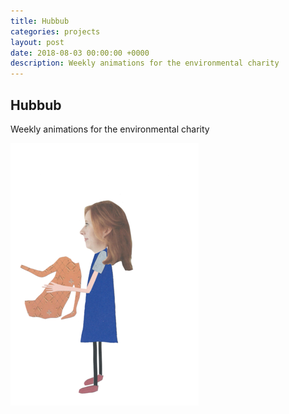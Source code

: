 ```yaml
---
title: Hubbub
categories: projects
layout: post
date: 2018-08-03 00:00:00 +0000
description: Weekly animations for the environmental charity
---
```


## Hubbub

Weekly animations for the environmental charity

![](/uploads/almae2.png)

